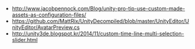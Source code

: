 * http://www.jacobpennock.com/Blog/unity-pro-tip-use-custom-made-assets-as-configuration-files/
* https://github.com/MattRix/UnityDecompiled/blob/master/UnityEditor/UnityEditor/AvatarPreview.cs
* http://unity3de.blogspot.kr/2014/11/custom-time-line-multi-selection-slider.html
